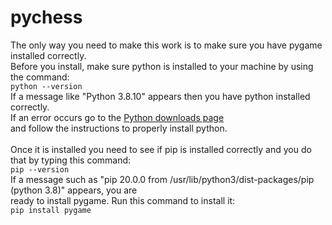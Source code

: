 # pychess
The only way you need to make this work is to make sure you have pygame installed correctly.<br>
Before you install, make sure python is installed to your machine by using the command:<br>
`python --version`<br>
If a message like "Python 3.8.10" appears then you have python installed correctly.<br>
If an error occurs go to the [Python downloads page](https://www.python.org/downloads/) <br>
and follow the instructions to properly install python.<br>
<br>
Once it is installed you need to see if pip is installed correctly and you do that by typing this command:<br>
`pip --version`<br>
If a message such as "pip 20.0.0 from /usr/lib/python3/dist-packages/pip (python 3.8)" appears, you are<br>
ready to install pygame. Run this command to install it:<br>
`pip install pygame`

